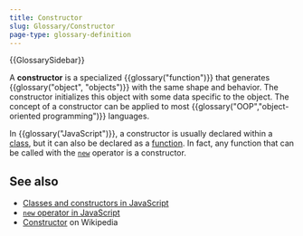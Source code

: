 ```yaml
---
title: Constructor
slug: Glossary/Constructor
page-type: glossary-definition
---
```


{{GlossarySidebar}}

A **constructor** is a specialized {{glossary("function")}} that generates {{glossary("object", "objects")}} with the same shape and behavior. The constructor initializes this object with some data specific to the object. The concept of a constructor can be applied to most {{glossary("OOP","object-oriented programming")}} languages.

In {{glossary("JavaScript")}}, a constructor is usually declared within a [class](/en-US/docs/Web/JavaScript/Reference/Classes), but it can also be declared as a [function](/en-US/docs/Web/JavaScript/Reference/Functions). In fact, any function that can be called with the [`new`](/en-US/docs/Web/JavaScript/Reference/Operators/new) operator is a constructor.

## See also

- [Classes and constructors in JavaScript](/en-US/docs/Learn_web_development/Extensions/Advanced_JavaScript_objects/Classes_in_JavaScript#classes_and_constructors)
- [`new` operator in JavaScript](/en-US/docs/Web/JavaScript/Reference/Operators/new)
- [Constructor](https://en.wikipedia.org/wiki/Constructor_%28object-oriented_programming%29) on Wikipedia
